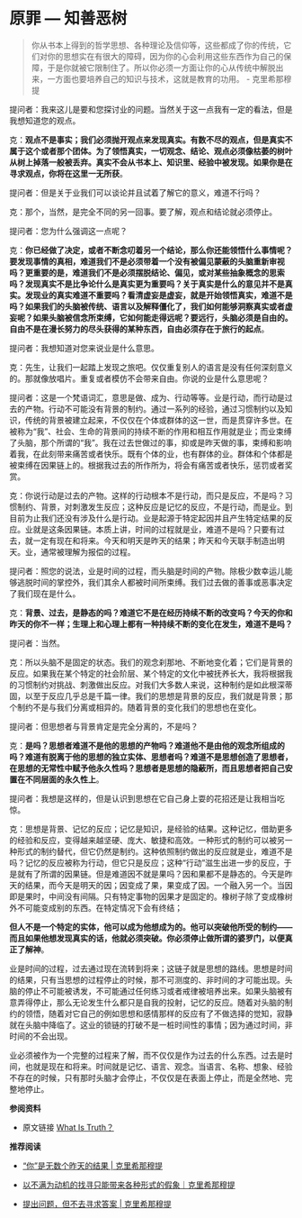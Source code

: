 # 原罪 — 知善恶树


> 你从书本上得到的哲学思想、各种理论及信仰等，这些都成了你的传统，它们对你的思想实在有很大的障碍，因为你的心会利用这些东西作为自己的保障，于是你就被它限制住了。所以你必须一方面让你的心从传统中解脱出来，一方面也要培养自己的知识与技术，这就是教育的功用。      - 克里希那穆提

提问者：我来这儿是要和您探讨业的问题。当然关于这一点我有一定的看法，但是我想知道您的观点。

克：**观点不是事实；我们必须抛开观点来发现真实。有数不尽的观点，但是真实不属于这个或者那个团体。为了领悟真实，一切观念、结论、观点必须像枯萎的树叶从树上掉落一般被丢弃。真实不会从书本上、知识里、经验中被发现。如果你是在寻求观点，你将在这里一无所获**。

提问者：但是关于业我们可以谈论并且试着了解它的意义，难道不行吗？

克：那个，当然，是完全不同的另一回事。要了解，观点和结论就必须停止。

提问者：您为什么强调这一点呢？

克：**你已经做了决定，或者不断念叨着另一个结论，那么你还能领悟什么事情呢？要发现事情的真相，难道我们不是必须带着一个没有被偏见蒙蔽的头脑重新审视吗？更重要的是，难道我们不是必须摆脱结论、偏见，或对某些抽象概念的思索吗？发现真实不是比争论什么是真实更为重要吗？关于真实是什么的意见并不是真实。发现业的真实难道不重要吗？看清虚妄是虚妄，就是开始领悟真实，难道不是吗？如果我们的头脑被传统、语言以及解释僵化了，我们如何能够洞察真实或者虚妄呢？如果头脑被信念所束缚，它如何能走得远呢？要远行，头脑必须是自由的。自由不是在漫长努力的尽头获得的某种东西，自由必须存在于旅行的起点**。

提问者：我想知道对您来说业是什么意思。

克：先生，让我们一起踏上发现之旅吧。仅仅重复别人的语言是没有任何深刻意义的。那就像放唱片。重复或者模仿不会带来自由。你说的业是什么意思呢？

提问者：这是一个梵语词汇，意思是做、成为、行动等等。业是行动，而行动是过去的产物。行动不可能没有背景的制约。通过一系列的经验，通过习惯制约以及知识，传统的背景被建立起来，不仅仅在个体或群体的这一世，而是贯穿许多世。在被称为“我”、社会、生命的背景间的持续不断的作用和相互作用就是业；而业束缚了头脑，那个所谓的“我”。我在过去世做过的事，抑或是昨天做的事，束缚和影响着我，在此刻带来痛苦或者快乐。既有个体的业，也有群体的业。群体和个体都是被束缚在因果链上的。根据我过去的所作所为，将会有痛苦或者快乐，惩罚或者奖赏。

克：你说行动是过去的产物。这样的行动根本不是行动，而只是反应，不是吗？习惯制约、背景，对刺激发生反应；这种反应是记忆的反应，不是行动，而是业。到目前为止我们还没有涉及什么是行动。业是起源于特定起因并且产生特定结果的反应。业就是这条因果链。本质上讲，时间的过程就是业，难道不是吗？只要有过去，就一定有现在和将来。今天和明天是昨天的结果；昨天和今天联手制造出明天。业，通常被理解为报偿的过程。

提问者：照您的说法，业是时间的过程，而头脑是时间的产物。除极少数幸运儿能够逃脱时间的掌控外，我们其余人都被时间所束缚。我们过去做的善事或恶事决定了我们现在是什么。

克：**背景、过去，是静态的吗？难道它不是在经历持续不断的改变吗？今天的你和昨天的你不一样；生理上和心理上都有一种持续不断的变化在发生，难道不是吗？**

提问者：当然。

克：所以头脑不是固定的状态。我们的观念刹那地、不断地变化着；它们是背景的反应。如果我在某个特定的社会阶层、某个特定的文化中被抚养长大，我将根据我的习惯制约对挑战、刺激做出反应。对我们大多数人来说，这种制约是如此根深蒂固，以至于反应几乎总是千篇一律。我们的思想是背景的反应，我们就是背景；那个制约不是与我们分离或相异的。随着背景的变化我们的思想也在变化。

提问者：但思想者与背景肯定是完全分离的，不是吗？‍

克：**是吗？思想者难道不是他的思想的产物吗？难道他不是由他的观念所组成的吗？难道有脱离于他的思想的独立实体、思想者吗？难道不是思想创造了思想者，在思想的无常性中赋予他永久性吗？思想者是思想的隐蔽所，而且思想者把自己安置在不同层面的永久性上**。

提问者：我想是这样的，但是认识到思想在它自己身上耍的花招还是让我相当吃惊。

克：思想是背景、记忆的反应；记忆是知识，是经验的结果。这种记忆，借助更多的经验和反应，变得越来越坚硬、庞大、敏捷和高效。一种形式的制约可以被另一种形式的制约替代，但它仍然是制约。这种依照制约做出的反应就是业，难道不是吗？记忆的反应被称为行动，但它只是反应；这种“行动”滋生出进一步的反应，于是就有了所谓的因果链。但是难道因不就是果吗？因和果都不是静态的。今天是昨天的结果，而今天是明天的因；因变成了果，果变成了因。一个融入另一个。当因即是果时，中间没有间隔。只有特定事物的因果才是固定的。橡树子除了变成橡树外不可能变成别的东西。在特定情况下会有终结；

**但人不是一个特定的实体，他可以成为他想成为的。他可以突破他所受的制约——而且如果他想发现真实的话，他就必须突破。你必须停止做所谓的婆罗门，以便真正了解神**。

业是时间的过程，过去通过现在流转到将来；这链子就是思想的路线。思想是时间的结果，只有当思想的过程停止的时候，那不可测度的、非时间的才可能出现。头脑的停止不可能被诱发，不可能通过任何练习或者戒律被培养出来。如果头脑被有意弄得停止，那么无论发生什么都只是自我的投射，记忆的反应。随着对头脑的制约的领悟，随着对它自己的例如思想和感情那样的反应有了不做选择的觉知，寂静就在头脑中降临了。这业的锁链的打破不是一桩时间性的事情；因为通过时间，非时间的不会出现。

业必须被作为一个完整的过程来了解，而不仅仅是作为过去的什么东西。过去是时间，也就是现在和将来。时间就是记忆、语言、观念。当语言、名称、想象、经验不存在的时候，只有那时头脑才会停止，不仅仅是在表面上停止，而是全然地、完整地停止。

**参阅资料**

- 原文链接 [What Is Truth？](https://x.com/isjuustadream/status/1852395837520777683)

**推荐阅读**

- [“你”是无数个昨天的结果 | 克里希那穆提](https://mp.weixin.qq.com/s/5HeyYObHD0Tp6FrlzjRE-g)

- [以不满为动机的找寻只能带来各种形式的假象｜克里希那穆提](https://mp.weixin.qq.com/s/3dp5HlPyR9fCI1DkpcTX_g)

- [提出问题，但不去寻求答案 | 克里希那穆提](https://111hunter.github.io/2024-09-24-tathata/)
